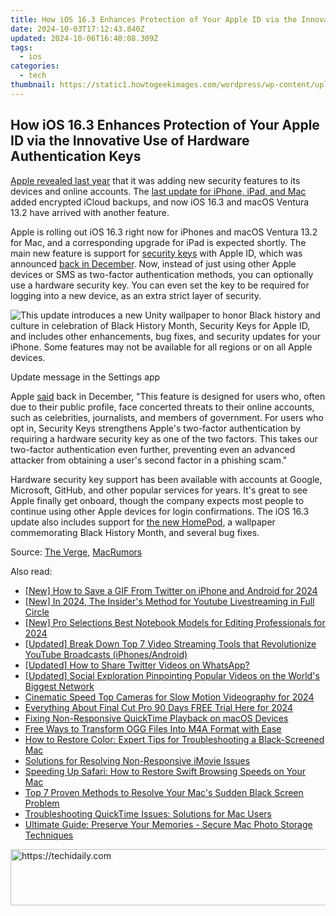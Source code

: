 ```yaml
---
title: How iOS 16.3 Enhances Protection of Your Apple ID via the Innovative Use of Hardware Authentication Keys
date: 2024-10-03T17:12:43.840Z
updated: 2024-10-06T16:40:08.309Z
tags:
  - ios
categories:
  - tech
thumbnail: https://static1.howtogeekimages.com/wordpress/wp-content/uploads/2022/10/52422924111_62949d903b_o.jpg
---
```


## How iOS 16.3 Enhances Protection of Your Apple ID via the Innovative Use of Hardware Authentication Keys

[Apple revealed last year](https://sim-unlock.techidaily.com/in-2024-how-to-unlock-verizon-iphone-15-by-drfone-ios/) that it was adding new security features to its devices and online accounts. The [last update for iPhone, iPad, and Mac](https://digital-screen-recording.techidaily.com/in-2024-pinnacle-platforms-transforming-online-interaction/) added encrypted iCloud backups, and now iOS 16.3 and macOS Ventura 13.2 have arrived with another feature.

 Apple is rolling out iOS 16.3 right now for iPhones and macOS Ventura 13.2 for Mac, and a corresponding upgrade for iPad is expected shortly. The main new feature is support for [security keys](https://fox-access.techidaily.com/2024-approved-top-photography-choices-for-sharpest-4k-reflections/) with Apple ID, which was announced [back in December](https://digital-screen-recording.techidaily.com/updated-2024-approved-groundbreaking-biodegradable-film-technology-advice/). Now, instead of just using other Apple devices or SMS as two-factor authentication methods, you can optionally use a hardware security key. You can even set the key to be required for logging into a new device, as an extra strict layer of security.

![This update introduces a new Unity wallpaper to honor Black history and culture in celebration of Black History Month, Security Keys for Apple ID, and includes other enhancements, bug fixes, and security updates for your iPhone. Some features may not be available for all regions or on all Apple devices.](https://static1.howtogeekimages.com/wordpress/wp-content/uploads/2023/01/IMG_6231.png) 

Update message in the Settings app

 Apple [said](https://www.apple.com/newsroom/2022/12/apple-advances-user-security-with-powerful-new-data-protections/) back in December, "This feature is designed for users who, often due to their public profile, face concerted threats to their online accounts, such as celebrities, journalists, and members of government. For users who opt in, Security Keys strengthens Apple's two-factor authentication by requiring a hardware security key as one of the two factors. This takes our two-factor authentication even further, preventing even an advanced attacker from obtaining a user's second factor in a phishing scam."

 Hardware security key support has been available with accounts at Google, Microsoft, GitHub, and other popular services for years. It's great to see Apple finally get onboard, though the company expects most people to continue using other Apple devices for login confirmations. The iOS 16.3 update also includes support for [the new HomePod](https://extra-lessons.techidaily.com/complete-guide-to-windows-movie-maker-60-downloading-for-2024/), a wallpaper commemorating Black History Month, and several bug fixes.

 Source: [The Verge](https://www.theverge.com/2023/1/23/23567832/apple-ios-16-3-security-keys-advanced-data-protection-homepod?utm%5Fcampaign=theverge&utm%5Fcontent=chorus&utm%5Fmedium=social&utm%5Fsource=twitter), [MacRumors](https://www.macrumors.com/2023/01/23/apple-releases-macos-ventura-13-2/)

<ins class="adsbygoogle"
     style="display:block"
     data-ad-format="autorelaxed"
     data-ad-client="ca-pub-7571918770474297"
     data-ad-slot="1223367746"></ins>

<ins class="adsbygoogle"
     style="display:block"
     data-ad-client="ca-pub-7571918770474297"
     data-ad-slot="8358498916"
     data-ad-format="auto"
     data-full-width-responsive="true"></ins>

<span class="atpl-alsoreadstyle">Also read:</span>
<div><ul>
<li><a href="https://twitter-videos.techidaily.com/new-how-to-save-a-gif-from-twitter-on-iphone-and-android-for-2024/"><u>[New] How to Save a GIF From Twitter on iPhone and Android for 2024</u></a></li>
<li><a href="https://youtube-webster.techidaily.com/n-2024-the-insiders-method-for-youtube-livestreaming-in-full-circle/"><u>[New] In 2024, The Insider's Method for Youtube Livestreaming in Full Circle</u></a></li>
<li><a href="https://youtube-lab.techidaily.com/ro-selections-best-notebook-models-for-editing-professionals-for-2024/"><u>[New] Pro Selections Best Notebook Models for Editing Professionals for 2024</u></a></li>
<li><a href="https://youtube-sure.techidaily.com/ed-break-down-top-7-video-streaming-tools-that-revolutionize-youtube-broadcasts-iphonesandroid/"><u>[Updated] Break Down Top 7 Video Streaming Tools that Revolutionize YouTube Broadcasts (iPhones/Android)</u></a></li>
<li><a href="https://twitter-videos.techidaily.com/updated-how-to-share-twitter-videos-on-whatsapp/"><u>[Updated] How to Share Twitter Videos on WhatsApp?</u></a></li>
<li><a href="https://facebook-video-recording.techidaily.com/updated-social-exploration-pinpointing-popular-videos-on-the-worlds-biggest-network/"><u>[Updated] Social Exploration Pinpointing Popular Videos on the World's Biggest Network</u></a></li>
<li><a href="https://vp-tips.techidaily.com/cinematic-speed-top-cameras-for-slow-motion-videography-for-2024/"><u>Cinematic Speed Top Cameras for Slow Motion Videography for 2024</u></a></li>
<li><a href="https://ai-vdieo-software.techidaily.com/everything-about-final-cut-pro-90-days-free-trial-here-for-2024/"><u>Everything About Final Cut Pro 90 Days FREE Trial Here for 2024</u></a></li>
<li><a href="https://os-tips.techidaily.com/fixing-non-responsive-quicktime-playback-on-macos-devices/"><u>Fixing Non-Responsive QuickTime Playback on macOS Devices</u></a></li>
<li><a href="https://solve-luxury.techidaily.com/free-ways-to-transform-ogg-files-into-m4a-format-with-ease/"><u>Free Ways to Transform OGG Files Into M4A Format with Ease</u></a></li>
<li><a href="https://os-tips.techidaily.com/how-to-restore-color-expert-tips-for-troubleshooting-a-black-screened-mac/"><u>How to Restore Color: Expert Tips for Troubleshooting a Black-Screened Mac</u></a></li>
<li><a href="https://os-tips.techidaily.com/solutions-for-resolving-non-responsive-imovie-issues/"><u>Solutions for Resolving Non-Responsive iMovie Issues</u></a></li>
<li><a href="https://os-tips.techidaily.com/speeding-up-safari-how-to-restore-swift-browsing-speeds-on-your-mac/"><u>Speeding Up Safari: How to Restore Swift Browsing Speeds on Your Mac</u></a></li>
<li><a href="https://os-tips.techidaily.com/top-7-proven-methods-to-resolve-your-macs-sudden-black-screen-problem/"><u>Top 7 Proven Methods to Resolve Your Mac's Sudden Black Screen Problem</u></a></li>
<li><a href="https://os-tips.techidaily.com/troubleshooting-quicktime-issues-solutions-for-mac-users/"><u>Troubleshooting QuickTime Issues: Solutions for Mac Users</u></a></li>
<li><a href="https://os-tips.techidaily.com/ultimate-guide-preserve-your-memories-secure-mac-photo-storage-techniques/"><u>Ultimate Guide: Preserve Your Memories - Secure Mac Photo Storage Techniques</u></a></li>
</ul></div>

<!-- affiliate ads begin -->
<a href="https://wigfever.sjv.io/c/5597632/2014854/22899" target="_top" id="2014854">
  <img src="//a.impactradius-go.com/display-ad/22899-2014854" border="0" alt="https://techidaily.com" width="728" height="90"/>
</a>
<img height="0" width="0" src="https://wigfever.sjv.io/i/5597632/2014854/22899" style="position:absolute;visibility:hidden;" border="0" />
<!-- affiliate ads end -->

